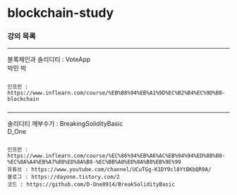 # blockchain-study

<h3>강의 목록</h3>

<hr>
블록체인과 솔리디티 : VoteApp
<br>
박민 박 

###
    인프런 : https://www.inflearn.com/course/%EB%B8%94%EB%A1%9D%EC%B2%B4%EC%9D%B8-blockchain
###

<hr>
솔리디티 깨부수기 : BreakingSolidityBasic
<br>
D_One

###
    인프런 : https://www.inflearn.com/course/%EC%86%94%EB%A6%AC%EB%94%94%ED%8B%B0-%EC%8A%A4%EB%A7%88%ED%8A%B8-%EC%BB%A8%ED%8A%B8%EB%9E%99
    유튜브 : https://www.youtube.com/channel/UCuTGg-K1DY9cl8YtBKbQR9A/
    블로그 : https://dayone.tistory.com/2
    코드 : https://github.com/D-One0914/BreakSolidityBasic
###
